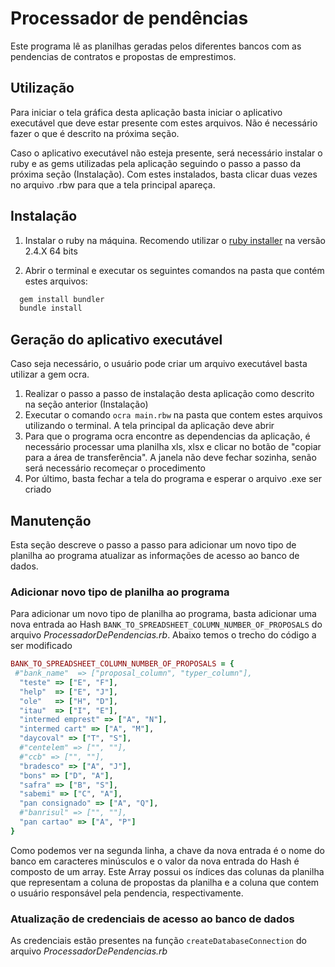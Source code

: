 # Processador de pendências

Este programa lê as planilhas geradas pelos diferentes bancos com as pendencias de contratos e propostas de emprestimos.

## Utilização

Para iniciar o tela gráfica desta aplicação basta iniciar o aplicativo executável que deve estar presente com estes arquivos. Não é necessário fazer o que é descrito na próxima seção.

Caso o aplicativo executável não esteja presente, será necessário instalar o ruby e as gems utilizadas pela aplicação seguindo o passo a passo da próxima seção (Instalação).
Com estes instalados, basta clicar duas vezes no arquivo .rbw para que a tela principal apareça.

## Instalação

1. Instalar o ruby na máquina. Recomendo utilizar o [ruby installer](https://rubyinstaller.org/downloads/) na versão 2.4.X 64 bits

2. Abrir o terminal e executar os seguintes comandos na pasta que contém estes arquivos:

```bash
  gem install bundler
  bundle install
```
  
## Geração do aplicativo executável

Caso seja necessário, o usuário pode criar um arquivo executável basta utilizar a gem ocra.

1. Realizar o passo a passo de instalação desta aplicação como descrito na seção anterior (Instalação)
2. Executar o comando `ocra main.rbw` na pasta que contem estes arquivos utilizando o terminal. A tela principal da aplicação deve abrir
3. Para que o programa ocra encontre as dependencias da aplicação, é necessário processar uma planilha xls, xlsx e clicar no botão de "copiar para a área de transferência". A janela não deve fechar sozinha, senão será necessário recomeçar o procedimento
4. Por último, basta fechar a tela do programa e esperar o arquivo .exe ser criado

## Manutenção

Esta seção descreve o passo a passo para adicionar um novo tipo de planilha ao programa atualizar as informações de acesso ao banco de dados.

### Adicionar novo tipo de planilha ao programa

Para adicionar um novo tipo de planilha ao programa, basta adicionar uma nova entrada ao Hash `BANK_TO_SPREADSHEET_COLUMN_NUMBER_OF_PROPOSALS` do arquivo _ProcessadorDePendencias.rb_. Abaixo temos o trecho do código a ser modificado

```ruby
BANK_TO_SPREADSHEET_COLUMN_NUMBER_OF_PROPOSALS = {
 #"bank_name"  => ["proposal_column", "typer_column"],
  "teste" => ["E", "F"],
  "help"  => ["E", "J"],
  "ole"   => ["H", "D"],
  "itau"  => ["I", "E"],
  "intermed emprest" => ["A", "N"],
  "intermed cart" => ["A", "M"],
  "daycoval" => ["T", "S"],
  #"centelem" => ["", ""],
  #"ccb" => ["", ""],
  "bradesco" => ["A", "J"],
  "bons" => ["D", "A"],
  "safra" => ["B", "S"],
  "sabemi" => ["C", "A"],
  "pan consignado" => ["A", "Q"],
  #"banrisul" => ["", ""],
  "pan cartao" => ["A", "P"]
}
```

Como podemos ver na segunda linha, a chave da nova entrada é o nome do banco em caracteres minúsculos e o valor da nova entrada do Hash é composto de um array. Este Array possui os índices das colunas da planilha que representam a coluna de propostas da planilha e a coluna que contem o usuário responsável pela pendencia, respectivamente.

### Atualização de credenciais de acesso ao banco de dados

As credenciais estão presentes na função `createDatabaseConnection` do arquivo _ProcessadorDePendencias.rb_

